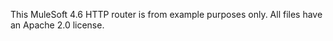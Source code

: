 This MuleSoft 4.6 HTTP router is from example purposes only.  All files have an Apache 2.0 license.
